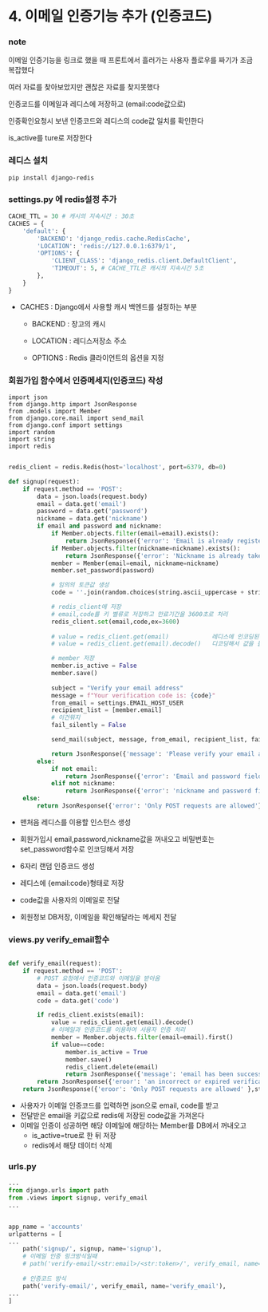 # 4. 이메일 인증기능 추가 (인증코드)

### note

이메일 인증기능을 링크로 했을 때 프론트에서 흘러가는 사용자 플로우를 짜기가 조금 복잡했다

여러 자료를 찾아보았지만 괜찮은 자료를 찾지못했다

인증코드를 이메일과 레디스에 저장하고 (email:code값으로)

인증확인요청시 보낸 인증코드와 레디스의 code값 일치를 확인한다

is_active를 ture로 저장한다



### 레디스 설치

```
pip install django-redis
```



### **settings.py 에 redis설정 추가**

```python
CACHE_TTL = 30 # 캐시의 지속시간 : 30초
CACHES = {
    'default': {
        'BACKEND': 'django_redis.cache.RedisCache',
        'LOCATION': 'redis://127.0.0.1:6379/1',		
        'OPTIONS': {
            'CLIENT_CLASS': 'django_redis.client.DefaultClient',
            'TIMEOUT': 5, # CACHE_TTL은 캐시의 지속시간 5초
        },
    }
}
```

- CACHES : Django에서 사용할 캐시 백엔드를 설정하는 부분

  - BACKEND : 장고의 캐시

  - LOCATION : 레디스저장소 주소
  - OPTIONS : Redis 클라이언트의 옵션을 지정



### 회원가입 함수에서 인증메세지(인증코드) 작성

```
import json
from django.http import JsonResponse
from .models import Member
from django.core.mail import send_mail
from django.conf import settings
import random
import string
import redis
```

```python

redis_client = redis.Redis(host='localhost', port=6379, db=0)

def signup(request):
    if request.method == 'POST':
        data = json.loads(request.body)
        email = data.get('email')
        password = data.get('password')
        nickname = data.get('nickname')
        if email and password and nickname:
            if Member.objects.filter(email=email).exists():
                return JsonResponse({'error': 'Email is already registered'}, status=409)
            if Member.objects.filter(nickname=nickname).exists():
                return JsonResponse({'error': 'Nickname is already taken'}, status=409)
            member = Member(email=email, nickname=nickname)
            member.set_password(password)

            # 임의의 토큰값 생성
            code = ''.join(random.choices(string.ascii_uppercase + string.digits, k=6))

            # redis_client에 저장 
            # email,code를 키 벨류로 저장하고 만료기간을 3600초로 처리
            redis_client.set(email,code,ex=3600)
            
            # value = redis_client.get(email)            레디스에 인코딩된값으로 저장된것을 볼 수 있다
            # value = redis_client.get(email).decode()   디코딩해서 값을 볼 수 있음

            # member 저장
            member.is_active = False
            member.save()
            
            subject = "Verify your email address"
            message = f"Your verification code is: {code}"
            from_email = settings.EMAIL_HOST_USER
            recipient_list = [member.email]
            # 이건뭐지
            fail_silently = False	

            send_mail(subject, message, from_email, recipient_list, fail_silently)

            return JsonResponse({'message': 'Please verify your email address'},status=200)
        else:
            if not email:
                return JsonResponse({'error': 'Email and password fields are required'}, status=400)
            elif not nickname:
                return JsonResponse({'error': 'nickname and password fields are required'}, status=400)
    else:
        return JsonResponse({'error': 'Only POST requests are allowed'}, status=405)
```

- 맨처음 레디스를 이용할 인스턴스 생성
- 회원가입시 email,password,nickname값을 꺼내오고 비밀번호는 set_password함수로 인코딩해서 저장

- 6자리 랜덤 인증코드 생성
- 레디스에 {email:code}형태로 저장
- code값을 사용자의 이메일로 전달
- 회원정보 DB저장, 이메일을 확인해달라는 메세지 전달

### views.py verify_email함수

```python

def verify_email(request):
    if request.method == 'POST':
        # POST 요청에서 인증코드와 이메일을 받아옴
        data = json.loads(request.body)
        email = data.get('email')
        code = data.get('code')

        if redis_client.exists(email):
            value = redis_client.get(email).decode()
            # 이메일과 인증코드를 이용하여 사용자 인증 처리
            member = Member.objects.filter(email=email).first()
            if value==code:
                member.is_active = True
                member.save()
                redis_client.delete(email)
                return JsonResponse({'message': 'email has been successfully verified' },status=200)
        return JsonResponse({'eroor': 'an incorrect or expired verification code' },status=400)
    return JsonResponse({'eroor': 'Only POST requests are allowed' },status=400)
```

- 사용자가 이메일 인증코드를 입력하면 json으로 email, code를 받고
- 전달받은 email을 키값으로 redis에 저장된 code값을 가져온다
- 이메일 인증이 성공하면 해당 이메일에 해당하는 Member를 DB에서 꺼내오고
  - is_active=true로 한 뒤 저장
  - redis에서 해당 데이터 삭제

### urls.py

```python
...
from django.urls import path
from .views import signup, verify_email 
...


app_name = 'accounts'
urlpatterns = [
...
    path('signup/', signup, name='signup'),
    # 이메일 인증 링크방식일때
    # path('verify-email/<str:email>/<str:token>/', verify_email, name='verify_email'),
    
    # 인증코드 방식
    path('verify-email/', verify_email, name='verify_email'),
...
]
```







